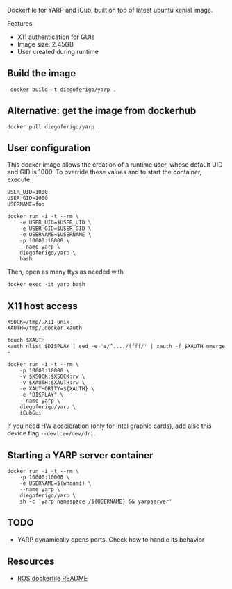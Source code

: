 Dockerfile for YARP and iCub, built on top of latest ubuntu xenial image.

Features:
* X11 authentication for GUIs
* Image size: 2.45GB
* User created during runtime

## Build the image
```
 docker build -t diegoferigo/yarp .
```

## Alternative: get the image from dockerhub
```
docker pull diegoferigo/yarp .
```

## User configuration
This docker image allows the creation of a runtime user,
whose default UID and GID is 1000.
To override these values and to start the container, execute:
```
USER_UID=1000
USER_GID=1000
USERNAME=foo

docker run -i -t --rm \
	-e USER_UID=$USER_UID \
	-e USER_GID=$USER_GID \
	-e USERNAME=$USERNAME \
	-p 10000:10000 \
	--name yarp \
	diegoferigo/yarp \
	bash
```
Then, open as many ttys as needed with
```
docker exec -it yarp bash
```

## X11 host access
```
XSOCK=/tmp/.X11-unix
XAUTH=/tmp/.docker.xauth

touch $XAUTH
xauth nlist $DISPLAY | sed -e 's/^..../ffff/' | xauth -f $XAUTH nmerge -

docker run -i -t --rm \
	-p 10000:10000 \
	-v $XSOCK:$XSOCK:rw \
	-v $XAUTH:$XAUTH:rw \
	-e XAUTHORITY=${XAUTH} \
	-e "DISPLAY" \
	--name yarp \
	diegoferigo/yarp \
	iCubGui
```
If you need HW acceleration (only for Intel graphic cards), add also this device
flag `--device=/dev/dri`.

## Starting a YARP server container
```
docker run -i -t --rm \
	-p 10000:10000 \
	-e USERNAME=$(whoami) \
	--name yarp \
	diegoferigo/yarp \
	sh -c 'yarp namespace /${USERNAME} && yarpserver'
```

## TODO
* YARP dynamically opens ports. Check how to handle its behavior

## Resources
* [ROS dockerfile README][1]

[1]: https://github.com/diegoferigo/dockerfiles/tree/master/ROS
